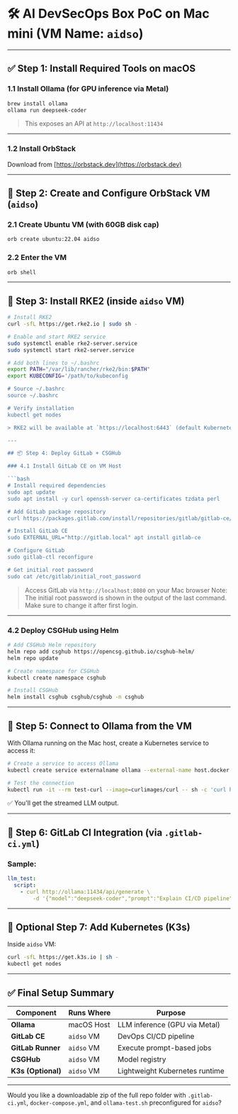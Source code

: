 # 🛠️ AI DevSecOps Box PoC on Mac mini (VM Name: `aidso`)

---

## ✅ Step 1: Install Required Tools on macOS

### 1.1 Install Ollama (for GPU inference via Metal)

```bash
brew install ollama
ollama run deepseek-coder
```

> This exposes an API at `http://localhost:11434`

---

### 1.2 Install OrbStack

Download from [https://orbstack.dev](https://orbstack.dev)

---

## 🧱 Step 2: Create and Configure OrbStack VM (`aidso`)

### 2.1 Create Ubuntu VM (with 60GB disk cap)

```bash
orb create ubuntu:22.04 aidso
```

### 2.2 Enter the VM

```bash
orb shell
```

---

## 🐳 Step 3: Install RKE2 (inside `aidso` VM)

```bash
# Install RKE2
curl -sfL https://get.rke2.io | sudo sh -

# Enable and start RKE2 service
sudo systemctl enable rke2-server.service
sudo systemctl start rke2-server.service

# Add both lines to ~/.bashrc
export PATH="/var/lib/rancher/rke2/bin:$PATH"
export KUBECONFIG='/path/to/kubeconfig

# Source ~/.bashrc
source ~/.bashrc

# Verify installation
kubectl get nodes

> RKE2 will be available at `https://localhost:6443` (default Kubernetes API port)

---

## 📦 Step 4: Deploy GitLab + CSGHub

### 4.1 Install GitLab CE on VM Host

```bash
# Install required dependencies
sudo apt update
sudo apt install -y curl openssh-server ca-certificates tzdata perl

# Add GitLab package repository
curl https://packages.gitlab.com/install/repositories/gitlab/gitlab-ce/script.deb.sh | sudo bash

# Install GitLab CE
sudo EXTERNAL_URL="http://gitlab.local" apt install gitlab-ce

# Configure GitLab
sudo gitlab-ctl reconfigure

# Get initial root password
sudo cat /etc/gitlab/initial_root_password
```

> Access GitLab via `http://localhost:8080` on your Mac browser
> Note: The initial root password is shown in the output of the last command.
> Make sure to change it after first login.

---

### 4.2 Deploy CSGHub using Helm

```bash
# Add CSGHub Helm repository
helm repo add csghub https://opencsg.github.io/csghub-helm/
helm repo update

# Create namespace for CSGHub
kubectl create namespace csghub

# Install CSGHub
helm install csghub csghub/csghub -n csghub
```

---

## 🤖 Step 5: Connect to Ollama from the VM

With Ollama running on the Mac host, create a Kubernetes service to access it:

```bash
# Create a service to access Ollama
kubectl create service externalname ollama --external-name host.docker.internal --tcp=11434:11434

# Test the connection
kubectl run -it --rm test-curl --image=curlimages/curl -- sh -c 'curl http://ollama:11434/api/generate -d '"'"'{"model":"deepseek-coder","prompt":"What is DevSecOps?"}'"'"''
```

✅ You'll get the streamed LLM output.

---

## 🔁 Step 6: GitLab CI Integration (via `.gitlab-ci.yml`)

### Sample:

```yaml
llm_test:
  script:
    - curl http://ollama:11434/api/generate \
        -d '{"model":"deepseek-coder","prompt":"Explain CI/CD pipeline"}'
```

---

## 🧪 Optional Step 7: Add Kubernetes (K3s)

Inside `aidso` VM:

```bash
curl -sfL https://get.k3s.io | sh -
kubectl get nodes
```

---

## ✅ Final Setup Summary

| Component          | Runs Where | Purpose                        |
| ------------------ | ---------- | ------------------------------ |
| **Ollama**         | macOS Host | LLM inference (GPU via Metal)  |
| **GitLab CE**      | `aidso` VM | DevOps CI/CD pipeline          |
| **GitLab Runner**  | `aidso` VM | Execute prompt-based jobs      |
| **CSGHub**         | `aidso` VM | Model registry                 |
| **K3s (Optional)** | `aidso` VM | Lightweight Kubernetes runtime |

---

Would you like a downloadable zip of the full repo folder with `.gitlab-ci.yml`, `docker-compose.yml`, and `ollama-test.sh` preconfigured for `aidso`?

